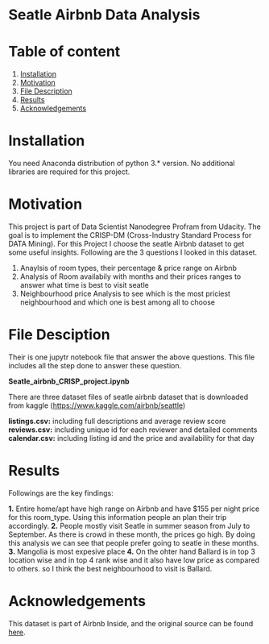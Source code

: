 # Seatle Airbnb Data Analysis

# Table of content
1. [Installation](#Installation)
2. [Motivation](#Motivation)
3. [File Description](#FileDesciption)
4. [Results](#Results)
5. [Acknowledgements](#Acknowledgements)

<a name="Installation"></a>
# Installation

You need Anaconda distribution of python 3.* version. No additional libraries are required for this project.

<a name="Motivation"></a>
# Motivation

This project is part of Data Scientist Nanodegree Profram from Udacity. The goal is to implement the CRISP-DM (Cross-Industry Standard Process for DATA Mining). For this Project I choose the seatle Airbnb dataset to get some useful insights. Following are the 3 questions I looked in this dataset.

1. Anaylsis of room types, their percentage & price range on Airbnb
2. Analysis of Room availabily with months and their prices ranges to answer what time is best to visit seatle
3. Neighbourhood price Analysis to see which is the most priciest neighbourhood and which one is best among all to choose

<a name="FileDesciption"></a>
# File Desciption

Their is one jupytr notebook file that answer the above questions. This file includes all the step done to answer these question.

**Seatle_airbnb_CRISP_project.ipynb**


There are three dataset files of seatle airbnb dataset that is downloaded from kaggle (https://www.kaggle.com/airbnb/seattle)

**listings.csv:** including full descriptions and average review score
**reviews.csv:** including unique id for each reviewer and detailed comments
**calendar.csv:** including listing id and the price and availability for that day

<a name="Results"></a>
# Results

Followings are the key findings:

**1.** Entire home/apt have high range on Airbnb and have $155 per night price for this room_type. Using this information people an plan their trip accordingly.
**2.** People mostly visit Seatle in summer season from July to September. As there is crowd in these month, the prices go high. By doing this analysis we can see that people prefer going to seatle in these months.
**3.** Mangolia is most expesive place 
**4.** On the ohter hand Ballard is in top 3 location wise and in top 4 rank wise and it also have low price as compared to others. so I think the best neighbourhood to visit is Ballard. 

<a name="Acknowledgements"></a>
# Acknowledgements

This dataset is part of Airbnb Inside, and the original source can be found [here](https://www.kaggle.com/airbnb/seattle).
